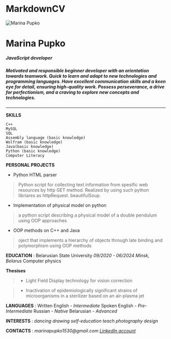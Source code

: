 # MarkdownCV
![Marina Pupko](https://github.com/MarinaPupko/MarkdownCV/blob/main/logo.PNG)
# Marina Pupko
##### JavaScript developer
##### Motivated and responsible beginner developer with an orientation towards teamwork. Quick to learn and adapt to new technologies and programming languages. Have excellent communication skills and a keen eye for detail, ensuring high-quality work. Possess perseverance, a drive for perfectionism, and a craving to explore new concepts and technologies.
---
__SKILLS__
```
C++ 
MySQL 
SQL
Assembly language (basic knowledge)
Wolfram (basic knowledge)
Java(basic knowledge)
Python (basic knowledge) 
Computer Literacy
```
__PERSONAL PROJECTS__
* Python HTML parser
>Python script for collecting text information from spesific web resources by http GET method. Realized by using such python libriares as httpRequest. beautifulSoup.

* Implementation of physical model on python
>a python script describing a physical model of a double pendulum using OOP approaches 

* OOP methods on C++ and Java
>oject that implements a hierarchy of objects through late binding and polymorphism using OOP methods

__EDUCATION__
: Belarusian State University _09/2020 - 06/2024 Minsk, Belarus_
Computer physics

__Thesises__
>* Light Field Display technology for vision correction

>* Inactivation of epidemiologically significant strains of microorganisms in a sterilizer based on an air-plasma jet

__LANGUAGES__
: Written English - _Intermediate_
Spoken English - _Pre-Intermediate_
Russian - _Native_
Belarusian - _Advanced_

__INTERESTS__
: _dancing 
drawing 
self-education 
teach 
photography 
design_

__CONTACTS__
: _marinapupko1530@gmail.com_
[_LinkedIn account_](https://linkedin.com/in/marina-pupko/)
